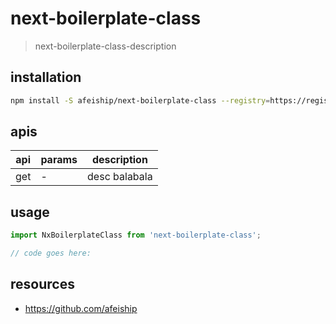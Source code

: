 # next-boilerplate-class
> next-boilerplate-class-description

## installation
```bash
npm install -S afeiship/next-boilerplate-class --registry=https://registry.npm.taobao.org
```

## apis
| api | params | description   |
|-----|--------|---------------|
| get | -      | desc balabala |

## usage
```js
import NxBoilerplateClass from 'next-boilerplate-class';

// code goes here:
```

## resources
- https://github.com/afeiship

